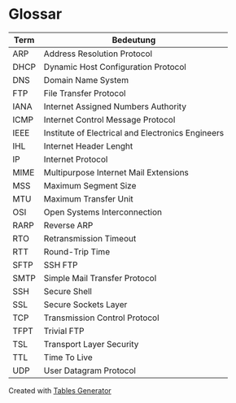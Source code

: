 # Glossar

| Term | Bedeutung                                         |
|------|---------------------------------------------------|
| ARP  | Address Resolution Protocol                       |
| DHCP | Dynamic Host Configuration Protocol               |
| DNS  | Domain Name System                                |
| FTP  | File Transfer Protocol                            |
| IANA | Internet Assigned Numbers Authority               |
| ICMP | Internet Control Message Protocol                 |
| IEEE | Institute of Electrical and Electronics Engineers |
| IHL  | Internet Header Lenght                            |
| IP   | Internet Protocol                                 |
| MIME | Multipurpose Internet Mail Extensions             |
| MSS  | Maximum Segment Size                              |
| MTU  | Maximum Transfer Unit                             |
| OSI  | Open Systems Interconnection                      |
| RARP | Reverse ARP                                       |
| RTO  | Retransmission Timeout                            |
| RTT  | Round-Trip Time                                   |
| SFTP | SSH FTP                                           |
| SMTP | Simple Mail Transfer Protocol                     |
| SSH  | Secure Shell                                      |
| SSL  | Secure Sockets Layer                              |
| TCP  | Transmission Control Protocol                     |
| TFPT | Trivial FTP                                       |
| TSL  | Transport Layer Security                          |
| TTL  | Time To Live                                      |
| UDP  | User Datagram Protocol                            |

 Created with [Tables Generator](http://www.tablesgenerator.com/markdown_tables)
